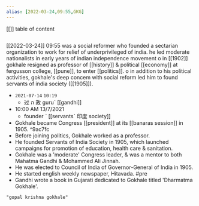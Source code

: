 ```yaml
---
alias: [2022-03-24,09:55,GKG]
---
```

[[]]
table of content
```toc
```

[[2022-03-24]] 09:55
was a social reformer who founded a sectarian organization to work for relief of underprivileged of india.
he led moderate nationalists in early years of indian independence movement
o in [[1902]] gokhale resigned as professor of [[history]] & political [[economy]] at fergusson college, [[pune]], to enter [[politics]].
o in addition to his political activities, gokhale's deep concem with social reform led him to found servants of india society ([[1905]]).

- `2021-07-14`  `10:19`
	- 过 ה 政 guruˋ [[gandhi]]
- 10:00 AM 13/7/2021
	- founder ˋ  [[servantsˋ 印度 society]]
- Gokhale became Congress [[president]] at its [[banaras session]] in 1905. ^9ac7fc
- Before joining politics, Gokhale worked as a professor.
 - He founded Servants of India Society in 1905, which launched campaigns for promotion of education, health care & sanitation.
 - Gokhale was a 'moderate' Congress leader, & was a mentor to both Mahatma Gandhi & Mohammed Ali Jinnah.
 - He was elected to Council of India of Governor-General of India in 1905.
 - He started english weekly newspaper, Hitavada. #pre 
- Gandhi wrote a book in Gujarati dedicated to Gokhale titled 'Dharmatma Gokhale'.
```query
"gopal krishna gokhale"
```